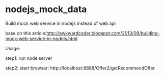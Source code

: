 # nodejs_mock_data
Build mock web service in nodejs instead of web api

base on this article:http://awkwardcoder.blogspot.com/2013/09/building-mock-web-service-in-nodejs.html


Usage:

step1: run node server

step2: start browser: http://localhost:8888/Offer2/getRecommendOffer

